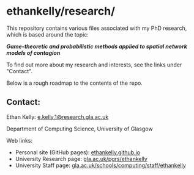 # ethankelly/research/

This repository contains various files associated with my PhD research, which is based around the topic:

**_Game-theoretic and probabilistic methods applied to spatial network models of contagion_**

To find out more about my research and interests, see the links under "Contact".

Below is a rough roadmap to the contents of the repo.

## Contact:

Ethan Kelly: e.kelly.1@research.gla.ac.uk

Department of Computing Science, University of Glasgow

Web links:
* Personal site (GitHub pages): [ethankelly.github.io](https://ethankelly.github.io/)
* University Research page: [gla.ac.uk/pgrs/ethankelly](https://www.gla.ac.uk/pgrs/ethankelly/)
* University Staff page: [gla.ac.uk/schools/computing/staff/ethankelly](https://www.gla.ac.uk/schools/computing/staff/ethankelly/)

